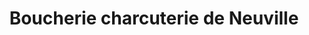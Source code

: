 ---
title: "Boucherie charcuterie de Neuville"
url: /neuville-sur-sarthe/boucherie-charcuterie-de-neuville/
shop: boucherie
---